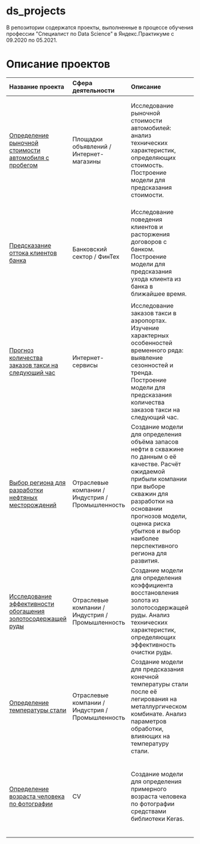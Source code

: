 # ds_projects

В репозитории содержатся проекты, выполненные в процессе обучения профессии "Специалист по Data Science" в Яндекс.Практикуме с 09.2020 по 05.2021.

# Описание проектов

| Название проекта | Сфера деятельности | Описание | Инструменты и навыки | 
| :---------------------- | :---------------------- | :---------------------- | :---------------------- |
| [Определение рыночной стоимости автомобиля с пробегом](autos_price__project) | Площадки объявлений / Интернет-магазины | Исследование рыночной стоимости автомобилей: анализ технических характеристик, определяющих стоимость. Построение модели для предсказания стоимости. | Python: `numpy, pandas, scipy, sklearn, catboost, xgboost, lightgbm, matplotlib, seaborn`. Предобработка сильно загрязнённых данных, EDA, статистический анализ, feature engineering, обучение с учителем (Random Forest, GB, SGDLinearRegression), анализ остатков |
| [Предсказание оттока клиентов банка](bank_exit__project) | Банковский сектор / ФинТех | Исследование поведения клиентов и расторжения договоров с банком. Построение модели для предсказания ухода клиента из банка в ближайшее время. | Python: `numpy, pandas, scipy, sklearn, lightgbm, matplotlib, seaborn`. Предобработка, EDA, статистический анализ, feature engineering, обучение с учителем, бинарная классификация с дисбалансом классов (Logistic Regression, Random Forest, GB) |
| [Прогноз количества заказов такси на следующий час](taxi_orders__project) | Интернет-сервисы | Исследование заказов такси в аэропортах. Изучение характерных особенностей временного ряда: выявление сезонностей и тренда. Построение модели для предсказания количества заказов такси на следующий час. | Python: `numpy, pandas, scipy, sklearn, statsmodels, lightgbm, matplotlib, seaborn`. Предобработка, EDA, статистический анализ, автокорреляционный анализ, feature engineering, обучение с учителем, анализ остатков, временные ряды (LinearRegression, GB, SARIMA)  |
| [Выбор региона для разработки нефтяных месторождений](oil_reserves__project) | Отраслевые компании / Индустрия / Промышленность | Создание модели для определения объёма запасов нефти в скважине по данным о её качестве. Расчёт ожидаемой прибыли компании при выборе скважин для разработки на основании прогнозов модели, оценка риска убытков и выбор наиболее перспективного региона для развития. | Python: `numpy, pandas, scipy, sklearn, catboost, lightgbm, matplotlib, seaborn`. Предобработка, EDA, feature engineering, bootstrap, обучение с учителем (Linear Regression), кластеризация (DBSCAN + KNN, GaussianMixture) |
| [Исследование эффективности обогащения золотосодержащей руды](gold_recovery__project) | Отраслевые компании / Индустрия / Промышленность | Создание модели для определения коэффициента восстановления золота из золотосодержащей руды. Анализ технических характеристик, определяющих эффективность очистки руды. | Python: `numpy, pandas, scipy, sklearn, lightgbm, matplotlib, seaborn`. Предобработка, EDA, обучение с учителем (LinearRegression, RandomForest, GB) |
| [Определение температуры стали](metallurgy__project) | Отраслевые компании / Индустрия / Промышленность | Создание модели для предсказания конечной температуры стали после её легирования на металлургическом комбинате. Анализ параметров обработки, влияющих на температуру стали. | Python: `numpy, pandas, scipy, sklearn, lightgbm, matplotlib, seaborn`. Предобработка, EDA, обучение с учителем (LinearRegression, GB) |
| [Определение возраста человека по фотографии](photos_age__project) | CV | Создание модели для определения примерного возраста человека по фотографии средствами библиотеки Keras. | Python: `numpy, pandas, sklearn, scipy, PIL, keras, matplotlib, seaborn`. EDA, обучение с учителем, нейронные сети, computer vision, transfer learning, анализ остатков,  статистический анализ |

